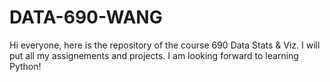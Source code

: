 # DATA-690-WANG
Hi everyone, here is the repository of the course 690 Data Stats & Viz. I will put all my assignements and projects. I am looking forward to learning Python!

